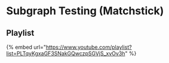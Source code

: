 # Subgraph Testing (Matchstick)

## Playlist

{% embed url="https://www.youtube.com/playlist?list=PLTqyKgxaGF3SNakGQwczpSGVjS_xvOv3h" %}
